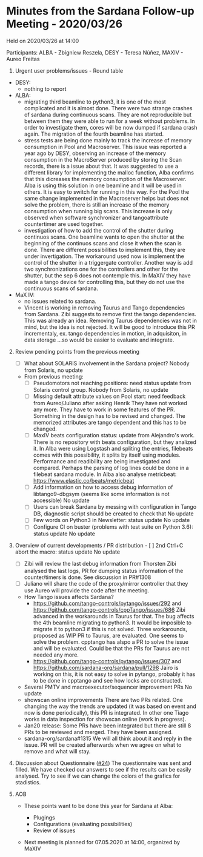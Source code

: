 # Minutes from the Sardana Follow-up Meeting - 2020/03/26

Held on 2020/03/26 at 14:00

Participants: ALBA - Zbigniew Reszela, DESY - Teresa Núñez, MAXIV - Aureo Freitas

1. Urgent user problems/issues - Round table
* DESY:
  * nothing to report
* ALBA:
  * migrating third beamline to python3, it is one of the most complicated and
    it is almost done. There were two strange crashes of sardana during continuous
    scans. They are not reproducible but between them they were able to run for a
    week without problems. In order to investigate them, cores will be now dumped
    if sardana crash again. The migration of the fourth beamline has started.
  * stress tests are being done mainly to track the increase of memory consumption in
    Pool and Macroserver. This issue was reported a year ago by DESY, observing an
    increase of the memory consumption in the MacroServer produced by storing the
    Scan records, there is a issue about that. It was suggested to use a different
    library for implementing the malloc function, Alba confirms that this dicreases
    the memory consumption of the Macroserver. Alba is using this solution in one
    beamline and it will be used in others. It is easy to switch for running in this way.
    For the Pool the same change implemented in the Macroserver helps but does not solve
    the problem, there is still an increase of the memory consumption when running big scans.
    This increase is only observed when software synchronizer and tangoattribute countertimer
    are used together.
  * investigation of how to add the control of the shutter during continuos scans.
    One beamline wants to open the shutter at the beginning of the continuos scans and
    close it when the scan is done. There are different possibilities to implement this,
    they are under invertigation. The workaround used now is implement the control of
    the shutter in a triggergate controller. Another way is add two synchronizations
    one for the controllers and other for the shutter, but the sep 6 does not contemple this.
    In MaXIV they have made a tango device for controlling this, but they do not use the
    continuous scans of sardana.
* MaX IV:
   * no issues related to sardana.
   * Vincent is working in removing Taurus and Tango dependencies from Sardana.
     Zibi suggests to remove first the tango dependencies. This was already an idea.
     Removing Taurus dependencies was not in mind, but the idea is not rejected.
     It will be good to introduce this PR incrementaly, ex. tango dependencies in motion,
     in adquisiton, in data storage ...so would be easier to evaluate and integrate.
      
2. Review pending points from the previous meeting
    - [ ] What about SOLARIS involvement in the Sardana project?
      Nobody from Solaris, no update
    - From previous meeting:
        - [ ] Pseudomotors not reaching positions: need status update from Solaris control group.
	      Nobody from Solaris, no update
        - [ ] Missing default attribute values on Pool start: need feedback from Aureo/Juliano after asking Henrik
	     They have not worked any more. They have to work in some features of the PR.
	     Something in the design has to be revised and changed. The memorized attributes are tango
	     dependent and this has to be changed.
        - [ ] MaxIV beats configuration status: update from  Alejandro's work.
	     There is no repository with beats configuration, but they analized it.
	     In Alba were using Logstash and spliting the entries, filebeats
	     comes with this possibility, it splits by itself using modules. Performance and readibility
	     are being investigated and compared. Perhaps the parsing of log lines could be done in
	     a filebeat sardana module.
	     In Alba also analyse metricbeat: https://www.elastic.co/beats/metricbeat
        - [ ] Add information on how to access debug information of libtango9-dbgsym (seems like some information is not accessible)
	     No update
        - [ ] Users can break Sardana by messing with configuration in Tango DB, diagnostic script should be created to check that
	     No update
        - [ ] Few words on Python3 in Newsletter: status update
	     No update
        - [ ] Configure CI on buster (problems with test suite on Python 3.6): status update
	     No update
3. Overview of current developments / PR distribution
        - [ ] 2nd Ctrl+C abort the macro: status update
	     No update
	- [ ] Zibi will review the last debug information from Thorsten
	     Zibi analysed the last logs, PR for dumping status information of the counter/timers is done.
	     See discussion in PR#1308
	- [ ] Juliano will share the code of the proxy/mirror controller that they use
	     Aureo will provide the code after the meeting.
    * How Tango issues affects Sardana?
        * https://github.com/tango-controls/pytango/issues/292 and https://github.com/tango-controls/cppTango/issues/686
	 Zibi advanced in the workarounds in Taurus for that. The bug affects the 4th beamline migrating
	 to python3. It would be imposible to migrate it to python3 if this is not solved.
	 Three workarounds, proposed as WIP PR to Taurus, are evaluated. One seems to solve the problem.
	 cpptango has alspo a PR to solve the issue and will be evaluated.
	 Could be that the PRs for Taurus are not needed any more.
        * https://github.com/tango-controls/pytango/issues/307 and https://github.com/sardana-org/sardana/pull/1298
	 Jairo is working on this, it is not easy to solve in pytango, probably it has to be done in cpptango and
	 see how locks are constructed.
    * Several PMTV and macroexecutor/sequencer improvement PRs
        No update
    * showscan online improvements
        There are two PRs related. One changing the way the trends are updated (it was based on event and now is
	done periodically), this PR is integrated. In other one Tiago works in data inspection for showscan
	online (work in progress).
    * Jan20 release:
	Some PRs have been integrated but there are still 8 PRs to be reviewed and merged. They have been assigned.
    * sardana-org/sardana#1315
        We will all think about it and reply in the issue. PR will be created afterwards when we agree on
	what to remove and what will stay.
        
4. Discussion about Questionnaire ([#24](https://github.com/sardana-org/sardana-followup/issues/24))
    The questionnaire was sent and filled. We have checked our answers to see if the results can be
    easily analysed. Try to see if we can change the colors of the grafics for stadistics.
 
5. AOB
    * These points want to be done this year for Sardana at Alba:
      * Plugings
      * Configurations (evaluating possibilities)
      * Review of issues

    * Next meeting is planned for 07.05.2020 at 14:00, organized by MaXIV
